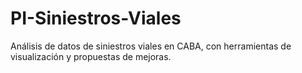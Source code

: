 # PI-Siniestros-Viales
Análisis de datos de siniestros viales en CABA, con herramientas de visualización y propuestas de mejoras.
